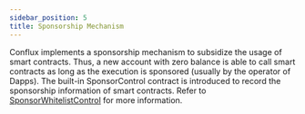 ```yaml
---
sidebar_position: 5
title: Sponsorship Mechanism
---
```


Conflux implements a sponsorship mechanism to subsidize the usage of smart contracts. Thus, a new account with zero balance is able to call smart contracts as long as the execution is sponsored (usually by the operator of Dapps). The built-in SponsorControl contract is introduced to record the sponsorship information of smart contracts. Refer to [SponsorWhitelistControl](./internal-contracts/sponsor-whitelist-control.md) for more information.
